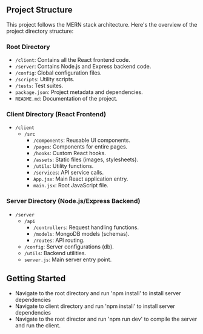 ## Project Structure

This project follows the MERN stack architecture. Here's the overview of the project directory structure:

### Root Directory

- `/client`: Contains all the React frontend code.
- `/server`: Contains Node.js and Express backend code.
- `/config`: Global configuration files.
- `/scripts`: Utility scripts.
- `/tests`: Test suites.
- `package.json`: Project metadata and dependencies.
- `README.md`: Documentation of the project.

### Client Directory (React Frontend)

- `/client`
    - `/src`
        - `/components`: Reusable UI components.
        - `/pages`: Components for entire pages.
        - `/hooks`: Custom React hooks.
        - `/assets`: Static files (images, stylesheets).
        - `/utils`: Utility functions.
        - `/services`: API service calls.
        - `App.jsx`: Main React application entry.
        - `main.jsx`: Root JavaScript file.

### Server Directory (Node.js/Express Backend)

- `/server`
    - `/api`
        - `/controllers`: Request handling functions.
        - `/models`: MongoDB models (schemas).
        - `/routes`: API routing.
    - `/config`: Server configurations (db).
    - `/utils`: Backend utilities.
    - `server.js`: Main server entry point.

## Getting Started
- Navigate to the root directory and run 'npm install' to install server dependencies
- Navigate to client directory and run 'npm install' to install server dependencies
- Navigate to the root director and run 'npm run dev' to compile the server and run the client.